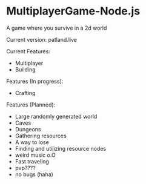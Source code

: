 # MultiplayerGame-Node.js
A game where you survive in a 2d world

Current version: patland.live

Current Features:
- Multiplayer
- Building

Features (In progress):
- Crafting

Features (Planned): 
- Large randomly generated world
- Caves
- Dungeons
- Gathering resources
- A way to lose
- Finding and utilizing resource nodes
- weird music o.O
- Fast traveling
- pvp????
- no bugs (haha)
